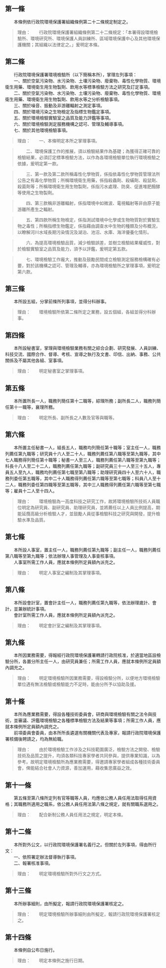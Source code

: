 第一條 
-------
　　本條例依行政院環境保護署組織條例第二十二條規定制定之。  
> 理由：　　行政院環境保護署組織條例第二十二條規定：「本署得設環境檢驗所、環境研究所、環境保護人員訓練所、區域環境保護中心及其他環境保護機關；其組織以法律定之。」爰明定本條。



第二條 
-------
　　行政院環境保護署環境檢驗所（以下簡稱本所），掌理左列事項：  
　　一、關於空氣污染物、水污染物、土壤污染物、廢棄物、毒性化學物質、環境衛生用藥、環境衛生用生物製劑、飲用水等標準檢驗方法之研究及訂定事項。  
　　二、關於空氣污染物、水污染物、土壤污染物、廢棄物、毒性化學物質、環境衛生用藥、環境衛生用生物製劑、飲用水等之分析檢驗事項。  
　　三、關於噪音、振動及非游離輻射之測定事項。  
　　四、關於環境污染之生物檢定及指標生物鑑定事項。  
　　五、關於環境檢驗實驗室之品質及能力評鑑等事項。  
　　六、關於環境檢驗測定服務機構之認可、管理及輔導事項。  
　　七、關於其他環境檢驗事項。  
> 理由：　　一、本條明定本所之掌理事項。

> 　　二、環境保護工作的推展，須以檢驗結果作為基礎；為獲得正確可靠的檢驗結果，必須訂定標準檢驗方法，以作為各環境檢驗單位執行環境檢驗之依據，爰明定第一款。

> 　　三、第一款及第二款所稱毒性化學物質，係指依毒性化學物質管理法所公告之有毒化學物質；所稱環境衛生用藥，係指殺蟲劑、殺蟎劑、殺鼠劑、殺菌劑等；所稱環境衛生用生物製劑，係指污水處理、防臭、促進堆肥醱酵等使用之生物製劑。

> 　　四、第三款稱非游離輻射，係指環境中如微波、電視輻射等非由原子能游離所產生之輻射。

> 　　五、第四款所稱生物檢定，係指測試環境中化學或生物物質對於實驗生物之毒性；所稱指標生物鑑定，係指藉由調查水中生物的種類及分布概況，以瞭解河川水域長期污染情況及湖泊、池沼、水庫、海洋優養化情形。

> 　　六、為提高環境檢驗品質，減少檢驗誤差，並樹立檢驗結果權威性，對於檢驗實驗室之品質及能力，須予以評鑑，爰明定第五款。

> 　　七、環境檢驗工作龐大，推動及鼓勵民間成立檢驗測定服務檢構確有必要，對於該機構之認可、管理及輔導，亦為環境檢驗所之掌理事項，爰明定第六款。



第三條 
-------
　　本所設五組，分掌前條所列事項，並得分科辦事。  
> 理由：　　環境檢驗所依第二條所定之業務，設五個組，各組並得分科辦事。



第四條 
-------
　　本所設秘書室，掌理與環境檢驗業務有關之綜合企劃、研究發展、人員訓練、科技交流、國際合作、督導、考核、宣導之執行及文書、印信、出納、事務、公共關係及不屬其他各組、室事項。  
> 理由：　　明定秘書室之掌理事項。



第五條 
-------
　　本所置所長一人，職務列簡任第十二職等，綜理所務；副所長二人，職務列簡任第十一職等，襄理所務。  
> 理由：　　明定所長、副所長之人數及官等與職等。



第六條 
-------
　　本所置主任秘書一人，組長五人，職務均列簡任第十職等；室主任一人，職務列薦任第九職等；研究員十六人至二十人，職務列薦任第八職等至第九職等，其中七人職務得列簡任第十職等；秘書一人至三人，職務列薦任第八職等至第九職等；科長十八人至二十二人，職務列薦任第九職等；副研究員三十一人至三十五人，專員五人至九人，職務均列薦任第七職至第八職等；助理研究員四十人至六十人，職務列委任第五職等，其中二十人職務得列薦任第六職等至第七職等；科員八人至十二人，職務列委任第四職等至第五職等，其中三人職務得列薦任第六職等至第七職等；雇員十二人至十四人。  
> 理由：　　環境檢驗為一高度科技之研究工作，故將環境檢驗所技術人員職位明定為研究員、副研究員、助理研究員，並將薦任以上人員比例提高，期能延攬高級分析檢驗人才，並鼓勵人員從事檢驗科技之研究與開發，提升檢驗水準及品質。



第七條 
-------
　　本所設人事室，置主任一人，職務列薦任第九職等；副主任一人，職務列薦任第八職等至第九職等；依法辦理人事管理及人事查核事項。  
　　人事室所需工作人員，應就本條例所定員額內派充之。  
> 理由：　　明定人事室之編制及其掌理事項。



第八條 
-------
　　本所設會計室，置會計主任一人，職務列薦任第九職等，依法辦理歲計、會計，並兼辦統計事項。  
　　會計室所需工作人員，應就本條例所定員額內派充之。  
> 理由：　　明定會計室之編制及其掌理事項。



第九條 
-------
　　本所因業務需要，得報經行政院環境保護署轉請行政院核准，於適當地區設檢驗分所，各置分所主任一人，由研究員兼任；所需工作人員，應就本條例所定員額內調充之。  
> 理由：　　明定環境檢驗所因業務需要，得設檢驗分所，以便地方環境檢驗單位遇有無法檢驗或檢驗能力不足時，能由分所予以協助及援。



第十條 
-------
　　本所為應業務需要，得設各種技術委員會，研商與環境檢驗有關之法令與技術，並審議、評鑑環境檢驗之各種標準檢驗方法及結果等事項；所需工作人員，應就本條例所定員額內調充之。  
　　前項委員會委員，由本所所長遴選有關機關代表及專家，報請行政院環境保護署核備後聘請之，均為無給職。  
> 理由：　　由於環境檢驗工作涉及之科技範圍廣泛，檢驗方法之開發、檢驗技術及品質之提升，均須各類科技專家學者共同參與，提供專業知識，以為參考。故明定環境檢驗所為應業務需要，得邀請專家學者組成各種技術委員會，俾能結合社會人力資源，善加運用，藉收集思廣益之效。



第十一條 
---------
　　第五條至第八條所定列有官等職等人員，均應依公務人員任用法取得任用資格；其職務所適用之職系，依公務人員任用法第八條之規定，就有關職系選用之。  
> 理由：　　配合新制公務人員任用法之規定，明定本條。



第十二條 
---------
　　本所對外公文，以行政院環境保護署名義行之。但關於左列事項，得由所行文：  
　　一、依照署定辦法督導執行事項。  
　　二、報署核准事項。  
> 理由：　　明定環境檢驗所對外行文之方式。



第十三條 
---------
　　本所辦事細則，由所擬定，報請行政院環境保護署核定之。  
> 理由：　　明定環境檢驗所辦事細則由所擬定，報請行政院環境保護署核定之。



第十四條 
---------
　　本條例自公布日施行。  
> 理由：　　明定本條例之施行日期。